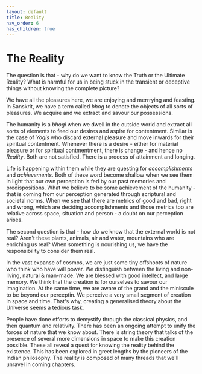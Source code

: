 ```yaml
---
layout: default
title: Reality
nav_order: 6
has_children: true
---
```


# The Reality


The question is that - why do we want to know the Truth or the Ultimate Reality? What is harmful for us in being stuck in the transient or deceptive things without knowing the complete picture? 

We have all the pleasures here, we are enjoying and merrrying and feasting. In Sanskrit, we have a term called *bhog* to denote the objects of all sorts of pleasures. We acquire and we extract and savour our possessions. 

The humanity is a *bhogi* when we dwell in the outside world and extract all sorts of elements to feed our desires and aspire for contentment. Similar is the case of *Yogis* who discard external pleasure and move inwards for their spiritual contentment. Whenever there is a desire - either for material pleasure or for spiritual contmentment, there is change - and hence no *Reality*. Both are not satisfied. There is a process of attainment and longing.

Life is happening within them while they are questing for *accomplishments* and *achievements*. Both of these word become shallow when we see them in light that our own perception is fed by our past memories and predispositions. What we believe to be some achievement of the humanity - that is coming from our perception generated through scriptural and societal norms. When we see that there are metrics of good and bad, right and wrong, which are deciding accomplishments and those metrics too are relative across space, situation and person - a doubt on our perception arises.


The second question is that - how do we know that the external world is not real? Aren't these plants, animals, air and water, mountains who are enriching us real? When something is nourishing us, we have the responsibility to consider them real.

In the vast expanse of cosmos, we are just some tiny offshoots of nature who think who have will power. We distinguish between the living and non-living, natural & man-made. We are blessed with good intellect, and large memory. We think that the creation is for ourselves to savour our imagination. At the same time, we are aware of the grand and the miniscule to be beyond our perceptin. We perceive a very small segment of creation in space and time. That's why, creating a generalised theory about the Universe seems a tedious task.

People have done efforts to demystify through the classical physics, and then quantum and relativity. There has been an ongoing attempt to unify the forces of nature that we know about. There is string theory that talks of the presence of several more dimensions in space to make this creation possible. These all reveal a quest for knowing the reality behind the existence. This has been explored in greet lengths by the pioneers of the Indian philosophy. The reality is composed of many threads that we'll unravel in coming chapters.
